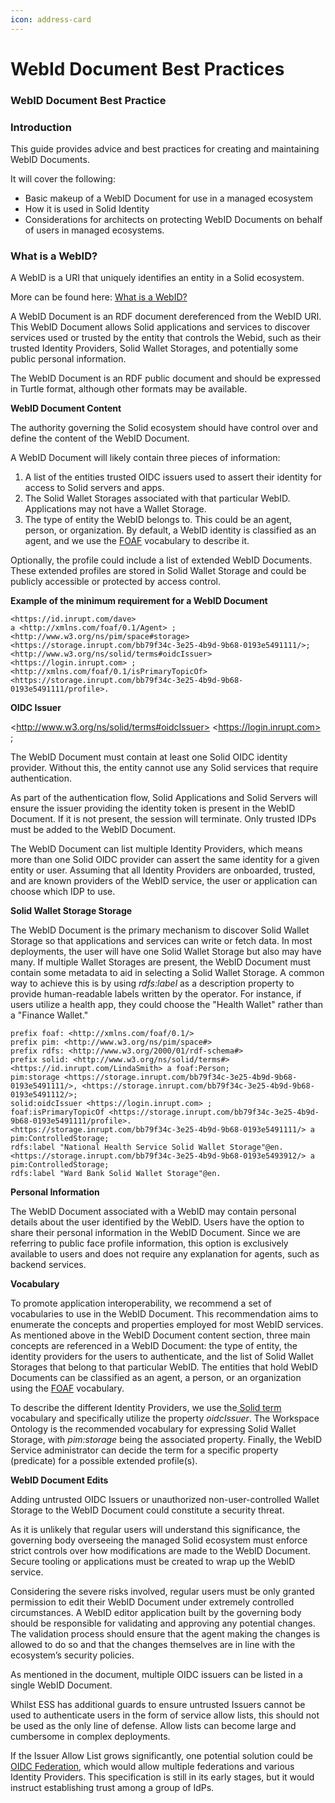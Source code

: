 ```yaml
---
icon: address-card
---
```


# WebId Document Best Practices

### WebID Document Best Practice <a href="#xxx4h9nrrqcq" id="xxx4h9nrrqcq"></a>

### Introduction <a href="#id-269xsi17lc5" id="id-269xsi17lc5"></a>

This guide provides advice and best practices for creating and maintaining WebID Documents.

It will cover the following:

* Basic makeup of a WebID Document for use in a managed ecosystem
* How it is used in Solid Identity
* Considerations for architects on protecting WebID Documents on behalf of users in managed ecosystems.

### What is a WebID? <a href="#i81ddfcv2y03" id="i81ddfcv2y03"></a>

A WebID is a URI that uniquely identifies an entity in a Solid ecosystem.

More can be found here: [What is a WebID?](https://www.inrupt.com/videos/what-is-a-webid)

A WebID Document is an RDF document dereferenced from the WebID URI. This WebID Document allows Solid applications and services to discover services used or trusted by the entity that controls the Webid, such as their trusted Identity Providers, Solid Wallet Storages, and potentially some public personal information.

The WebID Document is an RDF public document and should be expressed in Turtle format, although other formats may be available.

**WebID Document Content**

The authority governing the Solid ecosystem should have control over and define the content of the WebID Document.

A WebID Document will likely contain three pieces of information:

1. A list of the entities trusted OIDC issuers used to assert their identity for access to Solid servers and apps.
2. The Solid Wallet Storages associated with that particular WebID. Applications may not have a Wallet Storage.
3. The type of entity the WebID belongs to. This could be an agent, person, or organization. By default, a WebID identity is classified as an agent, and we use the [FOAF](http://xmlns.com/foaf/0.1/) vocabulary to describe it.

Optionally, the profile could include a list of extended WebID Documents. These extended profiles are stored in Solid Wallet Storage and could be publicly accessible or protected by access control.

**Example of the minimum requirement for a WebID Document**

```
<https://id.inrupt.com/dave>
a <http://xmlns.com/foaf/0.1/Agent> ;
<http://www.w3.org/ns/pim/space#storage>
<https://storage.inrupt.com/bb79f34c-3e25-4b9d-9b68-0193e5491111/>;
<http://www.w3.org/ns/solid/terms#oidcIssuer>
<https://login.inrupt.com> ;
<http://xmlns.com/foaf/0.1/isPrimaryTopicOf>
<https://storage.inrupt.com/bb79f34c-3e25-4b9d-9b68-0193e5491111/profile>.
```





**OIDC Issuer**

\<http://www.w3.org/ns/solid/terms#oidcIssuer> \<https://login.inrupt.com> ;

The WebID Document must contain at least one Solid OIDC identity provider. Without this, the entity cannot use any Solid services that require authentication.

As part of the authentication flow, Solid Applications and Solid Servers will ensure the issuer providing the identity token is present in the WebID Document. If it is not present, the session will terminate. Only trusted IDPs must be added to the WebID Document.

The WebID Document can list multiple Identity Providers, which means more than one Solid OIDC provider can assert the same identity for a given entity or user. Assuming that all Identity Providers are onboarded, trusted, and are known providers of the WebID service, the user or application can choose which IDP to use.

**Solid Wallet Storage Storage**

The WebID Document is the primary mechanism to discover Solid Wallet Storage so that applications and services can write or fetch data. In most deployments, the user will have one Solid Wallet Storage but also may have many. If multiple Wallet Storages are present, the WebID Document must contain some metadata to aid in selecting a Solid Wallet Storage. A common way to achieve this is by using _rdfs:label_ as a description property to provide human-readable labels written by the operator. For instance, if users utilize a health app, they could choose the "Health Wallet" rather than a "Finance Wallet."

```
prefix foaf: <http://xmlns.com/foaf/0.1/>
prefix pim: <http://www.w3.org/ns/pim/space#>
prefix rdfs: <http://www.w3.org/2000/01/rdf-schema#>
prefix solid: <http://www.w3.org/ns/solid/terms#>
<https://id.inrupt.com/LindaSmith> a foaf:Person;
pim:storage <https://storage.inrupt.com/bb79f34c-3e25-4b9d-9b68-0193e5491111/>, <https://storage.inrupt.com/bb79f34c-3e25-4b9d-9b68-0193e5491112/>;
solid:oidcIssuer <https://login.inrupt.com> ;
foaf:isPrimaryTopicOf <https://storage.inrupt.com/bb79f34c-3e25-4b9d-9b68-0193e5491111/profile>.
<https://storage.inrupt.com/bb79f34c-3e25-4b9d-9b68-0193e5491111/> a pim:ControlledStorage;
rdfs:label "National Health Service Solid Wallet Storage"@en.
<https://storage.inrupt.com/bb79f34c-3e25-4b9d-9b68-0193e5493912/> a pim:ControlledStorage;
rdfs:label "Ward Bank Solid Wallet Storage"@en.
```



**Personal Information**

The WebID Document associated with a WebID may contain personal details about the user identified by the WebID. Users have the option to share their personal information in the WebID Document. Since we are referring to public face profile information, this option is exclusively available to users and does not require any explanation for agents, such as backend services.

**Vocabulary**

To promote application interoperability, we recommend a set of vocabularies to use in the WebID Document. This recommendation aims to enumerate the concepts and properties employed for most WebID services. As mentioned above in the WebID Document content section, three main concepts are referenced in a WebID Document: the type of entity, the identity providers for the users to authenticate, and the list of Solid Wallet Storages that belong to that particular WebID. The entities that hold WebID Documents can be classified as an agent, a person, or an organization using the [FOAF](http://xmlns.com/foaf/0.1/) vocabulary.

To describe the different Identity Providers, we use the[ Solid term](http://www.w3.org/ns/solid/terms) vocabulary and specifically utilize the property _oidcIssuer_. The Workspace Ontology is the recommended vocabulary for expressing Solid Wallet Storage, with _pim:storage_ being the associated property. Finally, the WebID Service administrator can decide the term for a specific property (predicate) for a possible extended profile(s).

**WebID Document Edits**

Adding untrusted OIDC Issuers or unauthorized non-user-controlled Wallet Storage to the WebID Document could constitute a security threat.

As it is unlikely that regular users will understand this significance, the governing body overseeing the managed Solid ecosystem must enforce strict controls over how modifications are made to the WebID Document. Secure tooling or applications must be created to wrap up the WebID service.

Considering the severe risks involved, regular users must be only granted permission to edit their WebID Document under extremely controlled circumstances. A WebID editor application built by the governing body should be responsible for validating and approving any potential changes. The validation process should ensure that the agent making the changes is allowed to do so and that the changes themselves are in line with the ecosystem’s security policies.

As mentioned in the document, multiple OIDC issuers can be listed in a single WebID Document.

Whilst ESS has additional guards to ensure untrusted Issuers cannot be used to authenticate users in the form of service allow lists, this should not be used as the only line of defense. Allow lists can become large and cumbersome in complex deployments.

If the Issuer Allow List grows significantly, one potential solution could be [OIDC Federation](https://openid.net/specs/openid-connect-federation-1_0.html), which would allow multiple federations and various Identity Providers. This specification is still in its early stages, but it would instruct establishing trust among a group of IdPs.

### &#x20;<a href="#s9zu0hpy0qf9" id="s9zu0hpy0qf9"></a>
